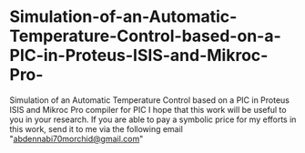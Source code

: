 # Simulation-of-an-Automatic-Temperature-Control-based-on-a-PIC-in-Proteus-ISIS-and-Mikroc-Pro-
Simulation of an Automatic Temperature Control  based on a PIC in Proteus ISIS and Mikroc Pro compiler for PIC
I hope that this work will be useful to you in your research. If you are able to pay a symbolic price for my efforts in this work, send it to me via the following email "abdennabi70morchid@gmail.com"
